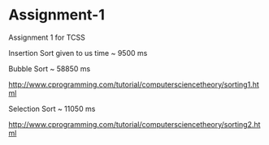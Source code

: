 # Assignment-1
Assignment 1 for TCSS

Insertion Sort given to us time ~ 9500 ms

Bubble Sort ~ 58850 ms

http://www.cprogramming.com/tutorial/computersciencetheory/sorting1.html

Selection Sort ~ 11050 ms

http://www.cprogramming.com/tutorial/computersciencetheory/sorting2.html
